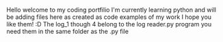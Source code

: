 Hello welcome to my coding portfilio I'm currently learning python and will be adding files here as created as code examples of my work I hope you like them! :D
The log_1 though 4 belong to the log reader.py program you need them in the same folder as the .py file

